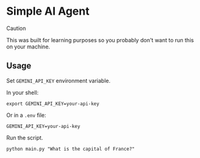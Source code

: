 # Simple AI Agent

> [!CAUTION]
> This was built for learning purposes so you probably don't want to run this on your machine.

## Usage

Set `GEMINI_API_KEY` environment variable.

In your shell:

```shell
export GEMINI_API_KEY=your-api-key
```

Or in a `.env` file:

```shell
GEMINI_API_KEY=your-api-key
```

Run the script.

```shell
python main.py "What is the capital of France?"
```
